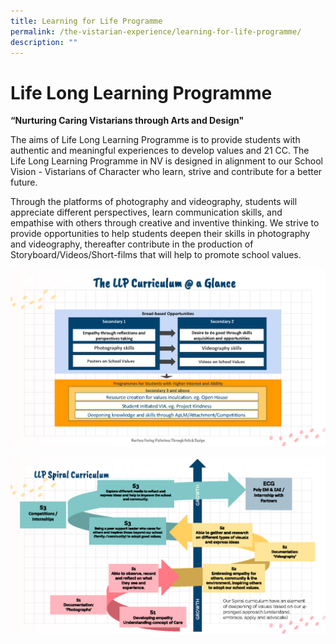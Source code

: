 ```yaml
---
title: Learning for Life Programme
permalink: /the-vistarian-experience/learning-for-life-programme/
description: ""
---
```

# Life Long Learning Programme  
**“Nurturing Caring Vistarians through Arts and Design"**

The aims of Life Long Learning Programme is to provide students with authentic and meaningful experiences to develop values and 21 CC. The Life Long Learning Programme in NV is designed in alignment to our School Vision - Vistarians of Character who learn, strive and contribute for a better future.  
  
Through the platforms of photography and videography, students will appreciate different perspectives, learn communication skills, and empathise with others through creative and inventive thinking. We strive to provide opportunities to help students deepen their skills in photography and videography, thereafter contribute in the production of Storyboard/Videos/Short-films that will help to promote school values.

	
![](/images/The%20Vistarian%20Experience/LLP/NV%20LLP%202022_Page_4.png)
	

	
![](/images/The%20Vistarian%20Experience/LLP/NV%20LLP%202022_Page_5.png)
	
